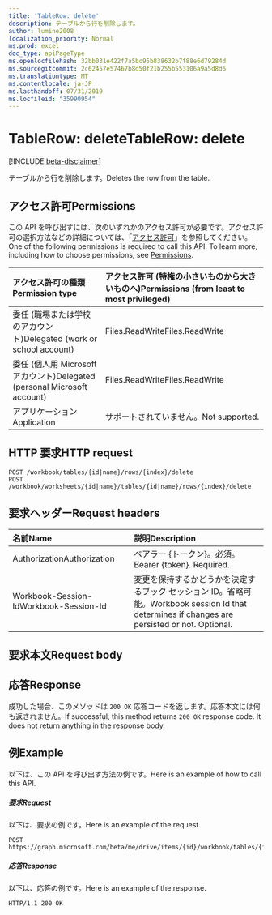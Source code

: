 ```yaml
---
title: 'TableRow: delete'
description: テーブルから行を削除します。
author: lumine2008
localization_priority: Normal
ms.prod: excel
doc_type: apiPageType
ms.openlocfilehash: 32bb031e422f7a5bc95b838632b7f88e6d79284d
ms.sourcegitcommit: 2c62457e57467b8d50f21b255b553106a9a5d8d6
ms.translationtype: MT
ms.contentlocale: ja-JP
ms.lasthandoff: 07/31/2019
ms.locfileid: "35990954"
---
```

# <a name="tablerow-delete"></a><span data-ttu-id="e233a-103">TableRow: delete</span><span class="sxs-lookup"><span data-stu-id="e233a-103">TableRow: delete</span></span>

[!INCLUDE [beta-disclaimer](../../includes/beta-disclaimer.md)]

<span data-ttu-id="e233a-104">テーブルから行を削除します。</span><span class="sxs-lookup"><span data-stu-id="e233a-104">Deletes the row from the table.</span></span>
## <a name="permissions"></a><span data-ttu-id="e233a-105">アクセス許可</span><span class="sxs-lookup"><span data-stu-id="e233a-105">Permissions</span></span>
<span data-ttu-id="e233a-p101">この API を呼び出すには、次のいずれかのアクセス許可が必要です。アクセス許可の選択方法などの詳細については、「[アクセス許可](/graph/permissions-reference)」を参照してください。</span><span class="sxs-lookup"><span data-stu-id="e233a-p101">One of the following permissions is required to call this API. To learn more, including how to choose permissions, see [Permissions](/graph/permissions-reference).</span></span>

|<span data-ttu-id="e233a-108">アクセス許可の種類</span><span class="sxs-lookup"><span data-stu-id="e233a-108">Permission type</span></span>      | <span data-ttu-id="e233a-109">アクセス許可 (特権の小さいものから大きいものへ)</span><span class="sxs-lookup"><span data-stu-id="e233a-109">Permissions (from least to most privileged)</span></span>              |
|:--------------------|:---------------------------------------------------------|
|<span data-ttu-id="e233a-110">委任 (職場または学校のアカウント)</span><span class="sxs-lookup"><span data-stu-id="e233a-110">Delegated (work or school account)</span></span> | <span data-ttu-id="e233a-111">Files.ReadWrite</span><span class="sxs-lookup"><span data-stu-id="e233a-111">Files.ReadWrite</span></span>    |
|<span data-ttu-id="e233a-112">委任 (個人用 Microsoft アカウント)</span><span class="sxs-lookup"><span data-stu-id="e233a-112">Delegated (personal Microsoft account)</span></span> | <span data-ttu-id="e233a-113">Files.ReadWrite</span><span class="sxs-lookup"><span data-stu-id="e233a-113">Files.ReadWrite</span></span>    |
|<span data-ttu-id="e233a-114">アプリケーション</span><span class="sxs-lookup"><span data-stu-id="e233a-114">Application</span></span> | <span data-ttu-id="e233a-115">サポートされていません。</span><span class="sxs-lookup"><span data-stu-id="e233a-115">Not supported.</span></span> |

## <a name="http-request"></a><span data-ttu-id="e233a-116">HTTP 要求</span><span class="sxs-lookup"><span data-stu-id="e233a-116">HTTP request</span></span>
<!-- { "blockType": "ignored" } -->
```http
POST /workbook/tables/{id|name}/rows/{index}/delete
POST /workbook/worksheets/{id|name}/tables/{id|name}/rows/{index}/delete

```
## <a name="request-headers"></a><span data-ttu-id="e233a-117">要求ヘッダー</span><span class="sxs-lookup"><span data-stu-id="e233a-117">Request headers</span></span>
| <span data-ttu-id="e233a-118">名前</span><span class="sxs-lookup"><span data-stu-id="e233a-118">Name</span></span>       | <span data-ttu-id="e233a-119">説明</span><span class="sxs-lookup"><span data-stu-id="e233a-119">Description</span></span>|
|:---------------|:----------|
| <span data-ttu-id="e233a-120">Authorization</span><span class="sxs-lookup"><span data-stu-id="e233a-120">Authorization</span></span>  | <span data-ttu-id="e233a-p102">ベアラー {トークン}。必須。</span><span class="sxs-lookup"><span data-stu-id="e233a-p102">Bearer {token}. Required.</span></span> |
| <span data-ttu-id="e233a-123">Workbook-Session-Id</span><span class="sxs-lookup"><span data-stu-id="e233a-123">Workbook-Session-Id</span></span>  | <span data-ttu-id="e233a-p103">変更を保持するかどうかを決定するブック セッション ID。省略可能。</span><span class="sxs-lookup"><span data-stu-id="e233a-p103">Workbook session Id that determines if changes are persisted or not. Optional.</span></span>|

## <a name="request-body"></a><span data-ttu-id="e233a-126">要求本文</span><span class="sxs-lookup"><span data-stu-id="e233a-126">Request body</span></span>

## <a name="response"></a><span data-ttu-id="e233a-127">応答</span><span class="sxs-lookup"><span data-stu-id="e233a-127">Response</span></span>

<span data-ttu-id="e233a-p104">成功した場合、このメソッドは `200 OK` 応答コードを返します。応答本文には何も返されません。</span><span class="sxs-lookup"><span data-stu-id="e233a-p104">If successful, this method returns `200 OK` response code. It does not return anything in the response body.</span></span>

## <a name="example"></a><span data-ttu-id="e233a-130">例</span><span class="sxs-lookup"><span data-stu-id="e233a-130">Example</span></span>
<span data-ttu-id="e233a-131">以下は、この API を呼び出す方法の例です。</span><span class="sxs-lookup"><span data-stu-id="e233a-131">Here is an example of how to call this API.</span></span>
##### <a name="request"></a><span data-ttu-id="e233a-132">要求</span><span class="sxs-lookup"><span data-stu-id="e233a-132">Request</span></span>
<span data-ttu-id="e233a-133">以下は、要求の例です。</span><span class="sxs-lookup"><span data-stu-id="e233a-133">Here is an example of the request.</span></span>
<!-- {
  "blockType": "request",
  "name": "tablerow_delete"
}-->
```http
POST https://graph.microsoft.com/beta/me/drive/items/{id}/workbook/tables/{id|name}/rows/{index}/delete
```

##### <a name="response"></a><span data-ttu-id="e233a-134">応答</span><span class="sxs-lookup"><span data-stu-id="e233a-134">Response</span></span>
<span data-ttu-id="e233a-135">以下は、応答の例です。</span><span class="sxs-lookup"><span data-stu-id="e233a-135">Here is an example of the response.</span></span> 
<!-- {
  "blockType": "response",
  "truncated": true,
  "@odata.type": "microsoft.graph.none"
} -->
```http
HTTP/1.1 200 OK
```

<!-- uuid: 8fcb5dbc-d5aa-4681-8e31-b001d5168d79
2015-10-25 14:57:30 UTC -->
<!--
{
  "type": "#page.annotation",
  "description": "TableRow: delete",
  "keywords": "",
  "section": "documentation",
  "tocPath": "",
  "suppressions": []
}
-->
